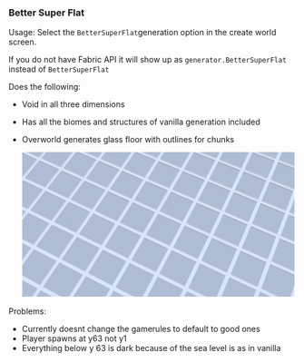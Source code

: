 ### Better Super Flat

Usage:
Select the `BetterSuperFlat`generation option in the create world screen.

If you do not have Fabric API it will show up as `generator.BetterSuperFlat` instead of
`BetterSuperFlat`

Does the following:

- Void in all three dimensions
- Has all the biomes and structures of vanilla generation included
- Overworld generates glass floor with outlines for chunks
  
  ![floor](screenshots/Floor.png?raw=true "Floor")

Problems:
- Currently doesnt change the gamerules to default to good ones
- Player spawns at y63 not y1
- Everything below y 63 is dark because of the sea level is as in vanilla
